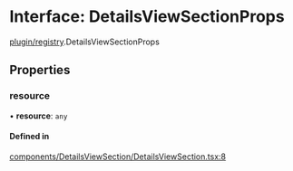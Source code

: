 # Interface: DetailsViewSectionProps

[plugin/registry](../modules/plugin_registry.md).DetailsViewSectionProps

## Properties

### resource

• **resource**: `any`

#### Defined in

[components/DetailsViewSection/DetailsViewSection.tsx:8](https://github.com/headlamp-k8s/headlamp/blob/65bfc11e/frontend/src/components/DetailsViewSection/DetailsViewSection.tsx#L8)
